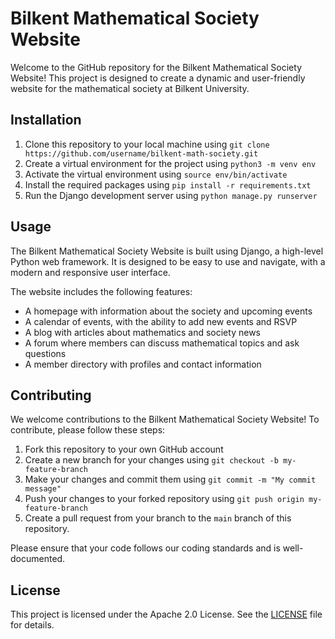 # Bilkent Mathematical Society Website

Welcome to the GitHub repository for the Bilkent Mathematical Society Website! This project is designed to create a dynamic and user-friendly website for the mathematical society at Bilkent University.

## Installation

1. Clone this repository to your local machine using `git clone https://github.com/username/bilkent-math-society.git`
2. Create a virtual environment for the project using `python3 -m venv env`
3. Activate the virtual environment using `source env/bin/activate`
4. Install the required packages using `pip install -r requirements.txt`
5. Run the Django development server using `python manage.py runserver`

## Usage

The Bilkent Mathematical Society Website is built using Django, a high-level Python web framework. It is designed to be easy to use and navigate, with a modern and responsive user interface.

The website includes the following features:

- A homepage with information about the society and upcoming events
- A calendar of events, with the ability to add new events and RSVP
- A blog with articles about mathematics and society news
- A forum where members can discuss mathematical topics and ask questions
- A member directory with profiles and contact information

## Contributing

We welcome contributions to the Bilkent Mathematical Society Website! To contribute, please follow these steps:

1. Fork this repository to your own GitHub account
2. Create a new branch for your changes using `git checkout -b my-feature-branch`
3. Make your changes and commit them using `git commit -m "My commit message"`
4. Push your changes to your forked repository using `git push origin my-feature-branch`
5. Create a pull request from your branch to the `main` branch of this repository.

Please ensure that your code follows our coding standards and is well-documented.

## License

This project is licensed under the Apache 2.0 License. See the [LICENSE](LICENSE) file for details.
